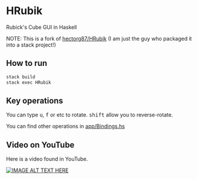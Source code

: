 # HRubik

Rubick's Cube GUI in Haskell

NOTE: This is a fork of [hectorg87/HRubik](https://github.com/hectorg87/HRubik)
(I am just the guy who packaged it into a stack project!)

## How to run

```bash
stack build
stack exec HRubik
```

## Key operations

You can type <kbd>u</kbd>, <kbd>f</kbd> or etc to rotate.
<kbd>shift</kbd> allow you to reverse-rotate.

You can find other operations in [app/Bindings.hs](/app/Bindings.hs)

## Video on YouTube

Here is a video found in YouTube.

[![IMAGE ALT TEXT HERE](https://img.youtube.com/vi/aNZSSfMwiGI/0.jpg)](https://www.youtube.com/watch?v=aNZSSfMwiGI)